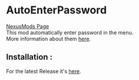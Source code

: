 # AutoEnterPassword
[NexusMods Page](https://www.nexusmods.com/broforce/mods/8)  
This mod automatically enter password in the menu.  
More information about them [here](https://steamcommunity.com/sharedfiles/filedetails/?id=2550568261).  

## Installation :
For the latest Release it's [here](https://github.com/Gorzon38/Broforce-Mods/releases/tag/AutoEnterPassword).  
  
  